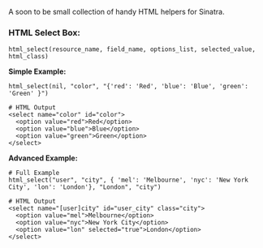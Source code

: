 A soon to be small collection of handy HTML helpers for Sinatra.

### HTML Select Box: ###

    html_select(resource_name, field_name, options_list, selected_value, html_class)

**Simple Example:**

    html_select(nil, "color", "{'red': 'Red', 'blue': 'Blue', 'green': 'Green' }")
    
    # HTML Output
    <select name="color" id="color">
      <option value="red">Red</option>
      <option value="blue">Blue</option>
      <option value="green">Green</option>
    </select>

**Advanced Example:**

    # Full Example
    html_select("user", "city", { 'mel': 'Melbourne', 'nyc': 'New York City', 'lon': 'London'}, "London", "city")

    # HTML Output
    <select name="[user]city" id="user_city" class="city">
      <option value="mel">Melbourne</option>
      <option value="nyc">New York City</option>
      <option value="lon" selected="true">London</option>
    </select>
